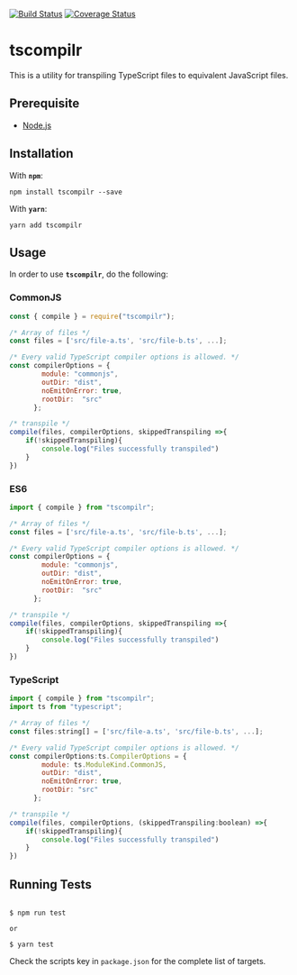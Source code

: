 [![Build Status](https://travis-ci.org/steveesamson/tscompilr.svg?branch=master)](https://travis-ci.org/steveesamson/tscompilr)
[![Coverage Status](https://coveralls.io/repos/github/steveesamson/tscompilr/badge.svg?branch=master)](https://coveralls.io/github/steveesamson/tscompilr?branch=master)

# tscompilr

This is a utility for transpiling TypeScript files to equivalent JavaScript files.

## Prerequisite

- [Node.js](https://nodejs.org)

## Installation

With **`npm`**:

```cli
npm install tscompilr --save
```

With **`yarn`**:

```cli
yarn add tscompilr
```

## Usage

In order to use **`tscompilr`**, do the following:

### CommonJS

```js
const { compile } = require("tscompilr");

/* Array of files */
const files = ['src/file-a.ts', 'src/file-b.ts', ...];

/* Every valid TypeScript compiler options is allowed. */
const compilerOptions = {
        module: "commonjs",
        outDir: "dist",
        noEmitOnError: true,
        rootDir:  "src"
      };

/* transpile */
compile(files, compilerOptions, skippedTranspiling =>{
    if(!skippedTranspiling){
        console.log("Files successfully transpiled")
    }
})

```

### ES6

```js
import { compile } from "tscompilr";

/* Array of files */
const files = ['src/file-a.ts', 'src/file-b.ts', ...];

/* Every valid TypeScript compiler options is allowed. */
const compilerOptions = {
        module: "commonjs",
        outDir: "dist",
        noEmitOnError: true,
        rootDir:  "src"
      };

/* transpile */
compile(files, compilerOptions, skippedTranspiling =>{
    if(!skippedTranspiling){
        console.log("Files successfully transpiled")
    }
})

```

### TypeScript

```js
import { compile } from "tscompilr";
import ts from "typescript";

/* Array of files */
const files:string[] = ['src/file-a.ts', 'src/file-b.ts', ...];

/* Every valid TypeScript compiler options is allowed. */
const compilerOptions:ts.CompilerOptions = {
        module: ts.ModuleKind.CommonJS,
        outDir: "dist",
        noEmitOnError: true,
        rootDir: "src"
      };

/* transpile */
compile(files, compilerOptions, (skippedTranspiling:boolean) =>{
    if(!skippedTranspiling){
        console.log("Files successfully transpiled")
    }
})

```

## Running Tests

```cli

$ npm run test

or

$ yarn test

```

Check the scripts key in `package.json` for the complete list of targets.

